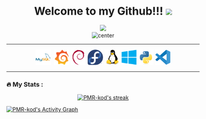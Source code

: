 <div id="header" align="center">
<h1>
   Welcome to my Github!!!
   <img src="https://media.giphy.com/media/hvRJCLFzcasrR4ia7z/giphy.gif" width="30px"/>
   </h1>
   </div>
   
<div id="header" align="center">
  <img src="https://media.giphy.com/media/QpVUMRUJGokfqXyfa1/giphy.gif" width="400"/>
  </div>
  <div id="header" align="center">
  <img src="https://komarev.com/ghpvc/?username=PMR-kod&style=flat-square&color=blue" alt="center"/>
  </div>
  
  ---
  
  <div id="header" align="center">
  <img src="https://github.com/devicons/devicon/blob/master/icons/mysql/mysql-original-wordmark.svg" title="MySQL"  alt="MySQL" width="40" height="40"/>&nbsp;
  <img src="https://github.com/devicons/devicon/blob/master/icons/grafana/grafana-original.svg" title="grafana"  alt="grafana" width="40" height="40"/>
  <img src="https://github.com/devicons/devicon/blob/master/icons/debian/debian-original.svg" title="debian"  alt="debian" width="40" height="40"/>
  <img src="https://github.com/devicons/devicon/blob/master/icons/fedora/fedora-original.svg" title="debian"  alt="debian" width="40" height="40"/>
  <img src="https://github.com/devicons/devicon/blob/master/icons/linux/linux-original.svg" title="Linux"  alt="Linux" width="40" height="40"/>
  <img src="https://github.com/devicons/devicon/blob/master/icons/windows8/windows8-original.svg" title="Windows"  alt="Windows" width="40" height="40"/>
  <img src="https://github.com/devicons/devicon/blob/master/icons/python/python-original.svg" title="Python" **alt="Python" width="40" height="40"/>
  <img src="https://github.com/devicons/devicon/blob/master/icons/vscode/vscode-original.svg" title="VSCode" **alt="VSCode" width="40" height="40"/>
</div>

---

### :fire: My Stats :
<p align="center">
  <a href="https://github.com/DenverCoder1/github-readme-streak-stats">
    <img title="🔥 Get streak stats for your profile at git.io/streak-stats" alt="PMR-kod's streak" src="https://github-readme-streak-stats.herokuapp.com/?user=PMR-kod&theme=monokai-metallian&hide_border=true"/>
  </a>
 </p>


<!-- https://github.com/ashutosh00710/github-readme-activity-graph -->
<a href="https://github.com/ashutosh00710/github-readme-activity-graph"><img alt="PMR-kod's Activity Graph" src="https://denvercoder1-activity-graph.herokuapp.com/graph/?username=PMR-kod&bg_color=1F222E&color=F8D866&line=F85D7F&point=FFFFFF&hide_border=true" /></a>
